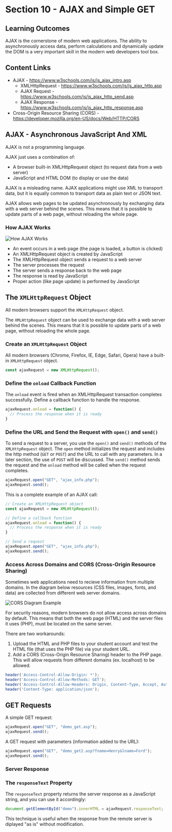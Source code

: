 # Section 10 - AJAX and Simple GET

## Learning Outcomes

AJAX is the cornerstone of modern web applications. The ability to asynchronously access data, perform calculations and
dynamically update the DOM is a very important skill in the modern web developers tool box.

## Content Links

- AJAX - <https://www.w3schools.com/js/js_ajax_intro.asp>
  - XMLHttpRequest - <https://www.w3schools.com/js/js_ajax_http.asp>
  - AJAX Request - <https://www.w3schools.com/js/js_ajax_http_send.asp>
  - AJAX Response - <https://www.w3schools.com/js/js_ajax_http_response.asp>
- Cross-Origin Resource Sharing (CORS) - <https://developer.mozilla.org/en-US/docs/Web/HTTP/CORS>

## AJAX - Asynchronous JavaScript And XML

AJAX is not a programming language.

AJAX just uses a combination of:

- A browser built-in XMLHttpRequest object (to request data from a web server)
- JavaScript and HTML DOM (to display or use the data)

AJAX is a misleading name. AJAX applications might use XML to transport data, but it is equally common to transport data as plain text or JSON text.

AJAX allows web pages to be updated asynchronously by exchanging data with a web server behind the scenes. This means that it is possible to update parts of a web page, without reloading the whole page.

### How AJAX Works

![How AJAX Works](images/pic_ajax.gif)

- An event occurs in a web page (the page is loaded, a button is clicked)
- An XMLHttpRequest object is created by JavaScript
- The XMLHttpRequest object sends a request to a web server
- The server processes the request
- The server sends a response back to the web page
- The response is read by JavaScript
- Proper action (like page update) is performed by JavaScript

## The `XMLHttpRequest` Object

All modern browsers support the `XMLHttpRequest` object.

The `XMLHttpRequest` object can be used to exchange data with a web server behind the scenes. This means that it is possible to update parts of a web page, without reloading the whole page.

### Create an `XMLHttpRequest` Object

All modern browsers (Chrome, Firefox, IE, Edge, Safari, Opera) have a built-in `XMLHttpRequest` object.

```javascript
const ajaxRequest = new XMLHttpRequest();
```

### Define the `onload` Callback Function

The `onload` event is fired when an XMLHttpRequest transaction completes successfully.
Define a callback function to handle the response.

```javascript
ajaxRequest.onload = function() {
  // Process the response when it is ready
}
```

### Define the URL and Send the Request with `open()` and `send()`

To send a request to a server, you use the `open()` and `send()` methods of the `XMLHttpRequest` object. The `open`
method initializes the request and includes the http method (`GET` or `POST`) and the URL to call with any parameters.
In a later section, the use of `POST` will be discussed. The `send()` method sends the request and the `onload` method
will be called when the request completes.

```javascript
ajaxRequest.open("GET", "ajax_info.php");
ajaxRequest.send();
```

This is a complete example of an AJAX call:

```javascript
// Create an XMLHttpRequest object
const ajaxRequest = new XMLHttpRequest();

// Define a callback function
ajaxRequest.onload = function() {
  // Process the response when it is ready
}

// Send a request
ajaxRequest.open("GET", "ajax_info.php");
ajaxRequest.send();
```

### Access Across Domains and CORS (Cross-Origin Resource Sharing)

Sometimes web applications need to recieve information from multiple domains. In the diagram
below resources (CSS files, images, fonts, and data) are collected from different web server domains.

![CORS Diagram Example](images/CORS-Diagram.png)

For security reasons, modern browsers do not allow access across domains by default. This means that both the web
page (HTML) and the server files it uses (PHP), must be located on the same server.

There are two workarounds:
1. Upload the HTML and PHP files to your student account and test the HTML file (that uses the PHP file) via your student URL.
2. Add a CORS (Cross-Origin Resource Sharing) header to the PHP page. This will allow requests from different domains (ex. localhost) to be allowed.

```javascript
header('Access-Control-Allow-Origin: *');
header('Access-Control-Allow-Methods: GET');
header('Access-Control-Allow-Headers: Origin, Content-Type, Accept, Authorization, X-Request-With');
header('Content-Type: application/json');
```

## GET Requests

A simple GET request:

```javascript
ajaxRequest.open("GET", "demo_get.asp");
ajaxRequest.send();
```

A GET request with parameters (information added to the URL):

```javascript
ajaxRequest.open("GET", "demo_get2.asp?fname=Henry&lname=Ford");
ajaxRequest.send();
```

### Server Response

### The `responseText` Property

The `responseText` property returns the server response as a JavaScript string, and you can use it accordingly:

```javascript
document.getElementById("demo").innerHTML = ajaxRequest.responseText;
```

This technique is useful when the response from the remote server is diplayed "as is" without modification.
